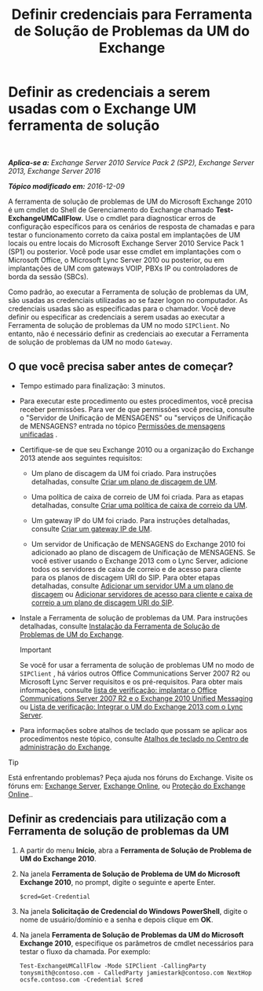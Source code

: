 ﻿---
title: 'Definir credenciais para Ferramenta de Solução de Problemas da UM do Exchange'
TOCTitle: Definir as credenciais a serem usadas com o Exchange UM ferramenta de solução
ms:assetid: 542b7718-9345-40cc-bcb2-e307e70a1fa2
ms:mtpsurl: https://technet.microsoft.com/pt-br/library/Ff630916(v=EXCHG.150)
ms:contentKeyID: 56270508
ms.date: 05/22/2018
mtps_version: v=EXCHG.150
ms.translationtype: MT
---

# Definir as credenciais a serem usadas com o Exchange UM ferramenta de solução

 

_**Aplica-se a:** Exchange Server 2010 Service Pack 2 (SP2), Exchange Server 2013, Exchange Server 2016_

_**Tópico modificado em:** 2016-12-09_

A ferramenta de solução de problemas de UM do Microsoft Exchange 2010 é um cmdlet do Shell de Gerenciamento do Exchange chamado **Test-ExchangeUMCallFlow**. Use o cmdlet para diagnosticar erros de configuração específicos para os cenários de resposta de chamadas e para testar o funcionamento correto da caixa postal em implantações de UM locais ou entre locais do Microsoft Exchange Server 2010 Service Pack 1 (SP1) ou posterior. Você pode usar esse cmdlet em implantações com o Microsoft Office, o Microsoft Lync Server 2010 ou posterior, ou em implantações de UM com gateways VOIP, PBXs IP ou controladores de borda da sessão (SBCs).

Como padrão, ao executar a Ferramenta de solução de problemas da UM, são usadas as credenciais utilizadas ao se fazer logon no computador. As credenciais usadas são as especificadas para o chamador. Você deve definir ou especificar as credenciais a serem usadas ao executar a Ferramenta de solução de problemas da UM no modo `SIPClient`. No entanto, não é necessário definir as credenciais ao executar a Ferramenta de solução de problemas da UM no modo `Gateway`.

## O que você precisa saber antes de começar?

  - Tempo estimado para finalização: 3 minutos.

  - Para executar este procedimento ou estes procedimentos, você precisa receber permissões. Para ver de que permissões você precisa, consulte o "Servidor de Unificação de MENSAGENS" ou "serviços de Unificação de MENSAGENS? entrada no tópico [Permissões de mensagens unificadas](unified-messaging-permissions-exchange-2013-help.md) .

  - Certifique-se de que seu Exchange 2010 ou a organização do Exchange 2013 atende aos seguintes requisitos:
    
      - Um plano de discagem da UM foi criado. Para instruções detalhadas, consulte [Criar um plano de discagem de UM](create-a-um-dial-plan-exchange-2013-help.md).
    
      - Uma política de caixa de correio de UM foi criada. Para as etapas detalhadas, consulte [Criar uma política de caixa de correio da UM](create-a-um-mailbox-policy-exchange-2013-help.md).
    
      - Um gateway IP do UM foi criado. Para instruções detalhadas, consulte [Criar um gateway IP de UM](create-a-um-ip-gateway-exchange-2013-help.md).
    
      - Um servidor de Unificação de MENSAGENS do Exchange 2010 foi adicionado ao plano de discagem de Unificação de MENSAGENS. Se você estiver usando o Exchange 2013 com o Lync Server, adicione todos os servidores de caixa de correio e de acesso para cliente para os planos de discagem URI do SIP. Para obter etapas detalhadas, consulte [Adicionar um servidor UM a um plano de discagem](https://go.microsoft.com/fwlink/p/?linkid=313051) ou [Adicionar servidores de acesso para cliente e caixa de correio a um plano de discagem URI do SIP](add-mailbox-and-client-access-servers-to-a-sip-uri-dial-plan-exchange-2013-help.md).

  - Instale a Ferramenta de solução de problemas da UM. Para instruções detalhadas, consulte [Instalação da Ferramenta de Solução de Problemas de UM do Exchange](install-the-exchange-um-troubleshooting-tool-exchange-2013-help.md).
    

    > [!IMPORTANT]
    > Se você for usar a ferramenta de solução de problemas UM no modo de <CODE>SIPClient</CODE> , há vários outros Office Communications Server 2007 R2 ou Microsoft Lync Server requisitos e os pré-requisitos. Para obter mais informações, consulte <A href="https://go.microsoft.com/fwlink/p/?linkid=311961">lista de verificação: implantar o Office Communications Server 2007 R2 e o Exchange 2010 Unified Messaging</A> ou <A href="checklist-integrate-exchange-2013-um-with-lync-server-exchange-2013-help.md">Lista de verificação: Integrar o UM do Exchange 2013 com o Lync Server</A>.



  - Para informações sobre atalhos de teclado que possam se aplicar aos procedimentos neste tópico, consulte [Atalhos de teclado no Centro de administração do Exchange](keyboard-shortcuts-in-the-exchange-admin-center-exchange-online-protection-help.md).


> [!TIP]
> Está enfrentando problemas? Peça ajuda nos fóruns do Exchange. Visite os fóruns em: <A href="https://go.microsoft.com/fwlink/p/?linkid=60612">Exchange Server</A>, <A href="https://go.microsoft.com/fwlink/p/?linkid=267542">Exchange Online</A>, ou <A href="https://go.microsoft.com/fwlink/p/?linkid=285351">Proteção do Exchange Online</A>..



## Definir as credenciais para utilização com a Ferramenta de solução de problemas da UM

1.  A partir do menu **Início**, abra a **Ferramenta de Solução de Problema de UM do Exchange 2010**.

2.  Na janela **Ferramenta de Solução de Problema de UM do Microsoft Exchange 2010**, no prompt, digite o seguinte e aperte Enter.
    
        $cred=Get-Credential

3.  Na janela **Solicitação de Credencial do Windows PowerShell**, digite o nome de usuário/domínio e a senha e depois clique em **OK**.

4.  Na janela **Ferramenta de Solução de Problemas da UM do Microsoft Exchange 2010**, especifique os parâmetros de cmdlet necessários para testar o fluxo da chamada. Por exemplo:
    
        Test-ExchangeUMCallFlow -Mode SIPClient -CallingParty tonysmith@contoso.com - CalledParty jamiestark@contoso.com NextHop ocsfe.contoso.com -Credential $cred

